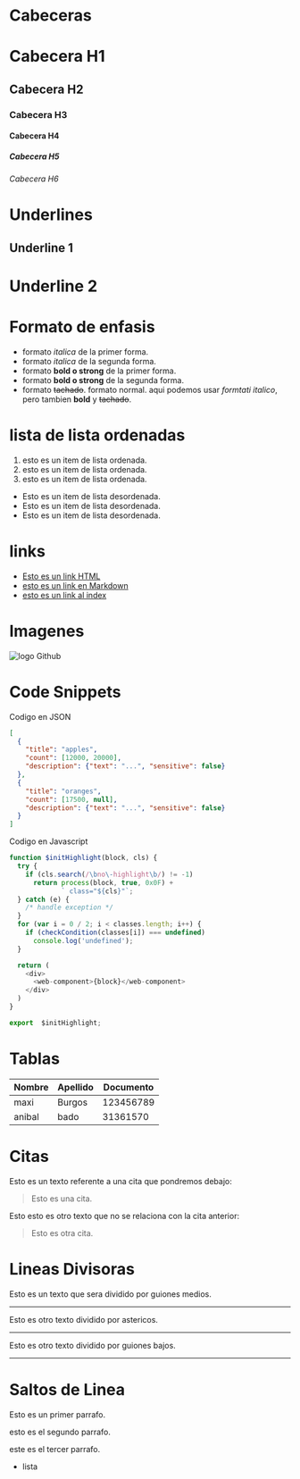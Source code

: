 # Cabeceras
# Cabecera H1
## Cabecera H2
### Cabecera H3
#### Cabecera H4
##### Cabecera H5
###### Cabecera H6

# Underlines
Underline 1
-----------
Underline 2
===========


# Formato de enfasis

- formato *italica* de la primer forma.
- formato _italica_ de la segunda forma.
- formato **bold o strong** de la primer forma.
- formato __bold o strong__ de la segunda forma.
- formato ~~tachado~~. formato normal.
aqui podemos usar *formtati italico*, pero tambien **bold** y ~~tachado~~.

# lista de lista ordenadas
1. esto es un item de lista ordenada.
2. esto es un item de lista ordenada.
3. esto es un item de lista ordenada.
- Esto es un item de lista desordenada.
- Esto es un item de lista desordenada.
- Esto es un item de lista desordenada.

# links
 - <a href="http://google.com">Esto es un link HTML</a>
- [esto es un link en Markdown](http://www.google.com)
- [esto es un link al index](index.html)

# Imagenes
![logo Github](https://github.githubassets.com/images/modules/logos_page/GitHub-Mark.png)

# Code Snippets
Codigo en JSON
```JSON
[
  {
    "title": "apples",
    "count": [12000, 20000],
    "description": {"text": "...", "sensitive": false}
  },
  {
    "title": "oranges",
    "count": [17500, null],
    "description": {"text": "...", "sensitive": false}
  }
]
```
Codigo en Javascript
```Javascript
function $initHighlight(block, cls) {
  try {
    if (cls.search(/\bno\-highlight\b/) != -1)
      return process(block, true, 0x0F) +
             ` class="${cls}"`;
  } catch (e) {
    /* handle exception */
  }
  for (var i = 0 / 2; i < classes.length; i++) {
    if (checkCondition(classes[i]) === undefined)
      console.log('undefined');
  }

  return (
    <div>
      <web-component>{block}</web-component>
    </div>
  )
}

export  $initHighlight;
```

# Tablas
| Nombre | Apellido | Documento |
|------- | -------- | --------- |
| maxi | Burgos | 123456789 |
| anibal | bado | 31361570 |

# Citas
Esto es un texto referente a una cita que pondremos debajo:
> Esto es una cita.

Esto esto es otro texto que no se relaciona con la cita anterior:
> Esto es otra cita.

# Lineas Divisoras
Esto es un texto que sera dividido por guiones medios.

---
Esto es otro texto dividido por astericos.

***
Esto es otro texto dividido por guiones bajos.

___

# Saltos de Linea
Esto es un primer parrafo.

esto es el segundo parrafo.

este es el tercer parrafo.
- lista






